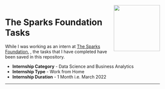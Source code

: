 <img align = right height = 150 width = 150 src = https://www.thesparksfoundationsingapore.org/images/logo_small.png>

#  The Sparks Foundation Tasks
While I was working as an intern at [The Sparks Foundation.](https://www.thesparksfoundationsingapore.org/) , the tasks that I have completed have been saved in this repository.

- **Internship Category** - Data Science and Business Analytics
- **Internship Type** - Work from Home
- **Internship Duration** - 1 Month i.e. March 2022
<hr>
